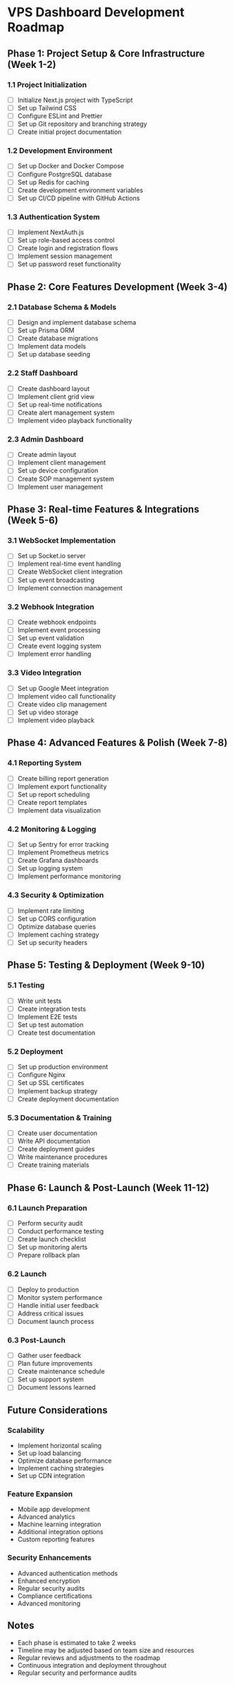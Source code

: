 # VPS Dashboard Development Roadmap

## Phase 1: Project Setup & Core Infrastructure (Week 1-2)

### 1.1 Project Initialization
- [ ] Initialize Next.js project with TypeScript
- [ ] Set up Tailwind CSS
- [ ] Configure ESLint and Prettier
- [ ] Set up Git repository and branching strategy
- [ ] Create initial project documentation

### 1.2 Development Environment
- [ ] Set up Docker and Docker Compose
- [ ] Configure PostgreSQL database
- [ ] Set up Redis for caching
- [ ] Create development environment variables
- [ ] Set up CI/CD pipeline with GitHub Actions

### 1.3 Authentication System
- [ ] Implement NextAuth.js
- [ ] Set up role-based access control
- [ ] Create login and registration flows
- [ ] Implement session management
- [ ] Set up password reset functionality

## Phase 2: Core Features Development (Week 3-4)

### 2.1 Database Schema & Models
- [ ] Design and implement database schema
- [ ] Set up Prisma ORM
- [ ] Create database migrations
- [ ] Implement data models
- [ ] Set up database seeding

### 2.2 Staff Dashboard
- [ ] Create dashboard layout
- [ ] Implement client grid view
- [ ] Set up real-time notifications
- [ ] Create alert management system
- [ ] Implement video playback functionality

### 2.3 Admin Dashboard
- [ ] Create admin layout
- [ ] Implement client management
- [ ] Set up device configuration
- [ ] Create SOP management system
- [ ] Implement user management

## Phase 3: Real-time Features & Integrations (Week 5-6)

### 3.1 WebSocket Implementation
- [ ] Set up Socket.io server
- [ ] Implement real-time event handling
- [ ] Create WebSocket client integration
- [ ] Set up event broadcasting
- [ ] Implement connection management

### 3.2 Webhook Integration
- [ ] Create webhook endpoints
- [ ] Implement event processing
- [ ] Set up event validation
- [ ] Create event logging system
- [ ] Implement error handling

### 3.3 Video Integration
- [ ] Set up Google Meet integration
- [ ] Implement video call functionality
- [ ] Create video clip management
- [ ] Set up video storage
- [ ] Implement video playback

## Phase 4: Advanced Features & Polish (Week 7-8)

### 4.1 Reporting System
- [ ] Create billing report generation
- [ ] Implement export functionality
- [ ] Set up report scheduling
- [ ] Create report templates
- [ ] Implement data visualization

### 4.2 Monitoring & Logging
- [ ] Set up Sentry for error tracking
- [ ] Implement Prometheus metrics
- [ ] Create Grafana dashboards
- [ ] Set up logging system
- [ ] Implement performance monitoring

### 4.3 Security & Optimization
- [ ] Implement rate limiting
- [ ] Set up CORS configuration
- [ ] Optimize database queries
- [ ] Implement caching strategy
- [ ] Set up security headers

## Phase 5: Testing & Deployment (Week 9-10)

### 5.1 Testing
- [ ] Write unit tests
- [ ] Create integration tests
- [ ] Implement E2E tests
- [ ] Set up test automation
- [ ] Create test documentation

### 5.2 Deployment
- [ ] Set up production environment
- [ ] Configure Nginx
- [ ] Set up SSL certificates
- [ ] Implement backup strategy
- [ ] Create deployment documentation

### 5.3 Documentation & Training
- [ ] Create user documentation
- [ ] Write API documentation
- [ ] Create deployment guides
- [ ] Write maintenance procedures
- [ ] Create training materials

## Phase 6: Launch & Post-Launch (Week 11-12)

### 6.1 Launch Preparation
- [ ] Perform security audit
- [ ] Conduct performance testing
- [ ] Create launch checklist
- [ ] Set up monitoring alerts
- [ ] Prepare rollback plan

### 6.2 Launch
- [ ] Deploy to production
- [ ] Monitor system performance
- [ ] Handle initial user feedback
- [ ] Address critical issues
- [ ] Document launch process

### 6.3 Post-Launch
- [ ] Gather user feedback
- [ ] Plan future improvements
- [ ] Create maintenance schedule
- [ ] Set up support system
- [ ] Document lessons learned

## Future Considerations

### Scalability
- Implement horizontal scaling
- Set up load balancing
- Optimize database performance
- Implement caching strategies
- Set up CDN integration

### Feature Expansion
- Mobile app development
- Advanced analytics
- Machine learning integration
- Additional integration options
- Custom reporting features

### Security Enhancements
- Advanced authentication methods
- Enhanced encryption
- Regular security audits
- Compliance certifications
- Advanced monitoring

## Notes
- Each phase is estimated to take 2 weeks
- Timeline may be adjusted based on team size and resources
- Regular reviews and adjustments to the roadmap
- Continuous integration and deployment throughout
- Regular security and performance audits 